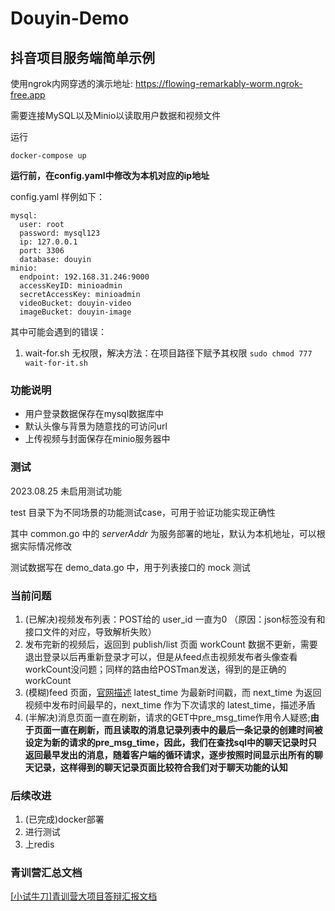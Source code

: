 # Douyin-Demo

## 抖音项目服务端简单示例

使用ngrok内网穿透的演示地址: https://flowing-remarkably-worm.ngrok-free.app

需要连接MySQL以及Minio以读取用户数据和视频文件

运行

```shell
docker-compose up
```

**运行前，在config.yaml中修改为本机对应的ip地址**

config.yaml 样例如下：

```shell
mysql:
  user: root
  password: mysql123
  ip: 127.0.0.1
  port: 3306
  database: douyin
minio:
  endpoint: 192.168.31.246:9000
  accessKeyID: minioadmin
  secretAccessKey: minioadmin
  videoBucket: douyin-video
  imageBucket: douyin-image
```

其中可能会遇到的错误：
1. wait-for.sh 无权限，解决方法：在项目路径下赋予其权限 `sudo chmod 777 wait-for-it.sh`

### 功能说明

* 用户登录数据保存在mysql数据库中
* 默认头像与背景为随意找的可访问url
* 上传视频与封面保存在minio服务器中

### 测试
2023.08.25 未启用测试功能

test 目录下为不同场景的功能测试case，可用于验证功能实现正确性

其中 common.go 中的 _serverAddr_ 为服务部署的地址，默认为本机地址，可以根据实际情况修改

测试数据写在 demo_data.go 中，用于列表接口的 mock 测试

### 当前问题
1. (已解决)视频发布列表：POST给的 user_id 一直为0 （原因：json标签没有和接口文件的对应，导致解析失败）
2. 发布完新的视频后，返回到 publish/list 页面 workCount 数据不更新，需要退出登录以后再重新登录才可以，但是从feed点击视频发布者头像查看workCount没问题；同样的路由给POSTman发送，得到的是正确的workCount
3. (模糊)feed 页面，[官网描述](https://bytedance.feishu.cn/docx/BhEgdmoI3ozdBJxly71cd30vnRc) latest_time 为最新时间戳，而 next_time 为返回视频中发布时间最早的，next_time 作为下次请求的 latest_time，描述矛盾
4. (半解决)消息页面一直在刷新，请求的GET中pre_msg_time作用令人疑惑;**由于页面一直在刷新，而且读取的消息记录列表中的最后一条记录的创建时间被设定为新的请求的pre_msg_time，因此，我们在查找sql中的聊天记录时只返回最早发出的消息，随着客户端的循环请求，逐步按照时间显示出所有的聊天记录，这样得到的聊天记录页面比较符合我们对于聊天功能的认知**

### 后续改进
1. (已完成)docker部署
2. 进行测试
3. 上redis

### 青训营汇总文档
[[小试牛刀]青训营大项目答辩汇报文档](https://kvalmttjdc5.feishu.cn/docx/QyF7du0RdoID9Jx3DMic2Cqfn9g)